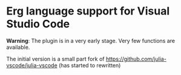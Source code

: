 # Erg language support for Visual Studio Code

__Warning__: The plugin is in a very early stage. Very few functions are available.

The initial version is a small part fork of https://github.com/julia-vscode/julia-vscode (has started to rewritten)
